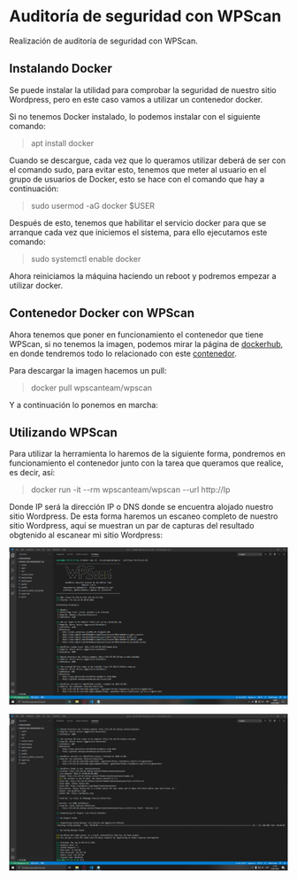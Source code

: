 # Auditoría de seguridad con WPScan

Realización de auditoría de seguridad con WPScan.

## Instalando Docker

Se puede instalar la utilidad para comprobar la seguridad de nuestro sitio Wordpress, pero en este caso vamos a utilizar un contenedor docker.

Si no tenemos Docker instalado, lo podemos instalar con el siguiente comando:

>apt install docker

Cuando se descargue, cada vez que lo queramos utilizar deberá de ser con el comando sudo, para evitar esto, tenemos que meter al usuario en el grupo de usuarios de Docker, esto se hace con el comando que hay a continuación:

>sudo usermod -aG docker $USER

Después de esto, tenemos que habilitar el servicio docker para que se arranque cada vez que iniciemos el sistema, para ello ejecutamos este comando:

>sudo systemctl enable docker

Ahora reiniciamos la máquina haciendo un reboot y podremos empezar a utilizar docker.

## Contenedor Docker con WPScan

Ahora tenemos que poner en funcionamiento el contenedor que tiene WPScan, si no tenemos la imagen, podemos mirar la página de [dockerhub](https://hub.docker.com), en donde tendremos todo lo relacionado con este [contenedor](https://hub.docker.com/r/wpscanteam/wpscan/).

Para descargar la imagen hacemos un pull:

>docker pull wpscanteam/wpscan

Y a continuación lo ponemos en marcha:

## Utilizando WPScan

Para utilizar la herramienta lo haremos de la siguiente forma, pondremos en funcionamiento el contenedor junto con la tarea que queramos que realice, es decir, así:

>docker run -it --rm wpscanteam/wpscan --url http://Ip

Donde IP será la dirección IP o DNS donde se encuentra alojado nuestro sitio Wordpress.
De esta forma haremos un escaneo completo de nuestro sitio Wordpress, aquí se muestran un par de capturas del resultado obgtenido al escanear mi sitio Wordpress:

![Imagen de captura parte 1](/capturas/Demostracion_1.PNG)

![Imagen de captura parte 2](capturas/Demostracion_2.png)
